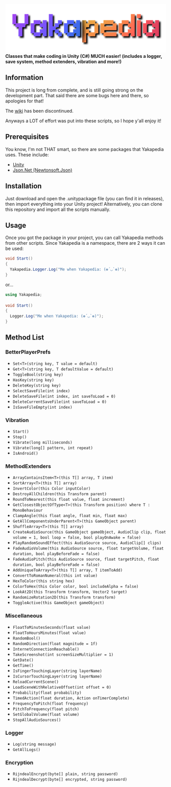 ![Yakapedia Logo](Yakapedia.png)
**Classes that make coding in Unity (C#) MUCH easier! (includes a logger, save system, method extenders, vibration and more!)**

## Information
This project is long from complete, and is still going strong on the development part. That said there are some bugs here and there, so apologies for that!

The [wiki](https://github.com/ferrondw/Yakapedia/wiki) has been discontinued.

Anyways a LOT of effort was put into these scripts, so I hope y'all enjoy it!

## Prerequisites
You know, I'm not THAT smart, so there are some packages that Yakapedia uses. These include:
- [Unity](https://unity.com)
- [Json.Net (Newtonsoft.Json)](https://www.newtonsoft.com/json)

## Installation
Just download and open the .unitypackage file (you can find it in releases), then import everything into your Unity project!
Alternatively, you can clone this repository and import all the scripts manually.

## Usage
Once you got the package in your project, you can call Yakapedia methods from other scripts.
Since Yakapedia is a namespace, there are 2 ways it can be used:
```cs
void Start()
{
  Yakapedia.Logger.Log("Me when Yakapedia: (❁´◡`❁)");
}
```

or...

```cs
using Yakapedia;

void Start()
{
  Logger.Log("Me when Yakapedia: (❁´◡`❁)");
}
```

## Method List

### BetterPlayerPrefs
- ``Set<T>(string key, T value = default)``
- ``Get<T>(string key, T defaultValue = default)``
- ``ToggleBool(string key)``
- ``HasKey(string key)``
- ``DeleteKey(string key)``
- ``SelectSaveFile(int index)``
- ``DeleteSaveFile(int index, int saveToLoad = 0)``
- ``DeleteCurrentSaveFile(int saveToLoad = 0)``
- ``IsSaveFileEmpty(int index)``

### Vibration
- ``Start()``
- ``Stop()``
- ``Vibrate(long milliseconds)``
- ``Vibrate(long[] pattern, int repeat)``
- ``IsAndroid()``

### MethodExtenders
- ``ArrayContainsItem<T>(this T[] array, T item)``
- ``SortArray<T>(this T[] array)``
- ``InvertColor(this Color inputColor)``
- ``DestroyAllChildren(this Transform parent)``
- ``RoundToNearest(this float value, float increment)``
- ``GetClosestObjectOfType<T>(this Transform position) where T : MonoBehaviour``
- ``ClampAngle(this float angle, float min, float max)``
- ``GetAllComponentsUnderParent<T>(this GameObject parent)``
- ``ShuffleArray<T>(this T[] array)``
- ``CreateAudioSource(this GameObject gameObject, AudioClip clip, float volume = 1, bool loop = false, bool playOnAwake = false)``
- ``PlayRandomSoundEffect(this AudioSource source, AudioClip[] clips)``
- ``FadeAudioVolume(this AudioSource source, float targetVolume, float duration, bool playBeforeFade = false)``
- ``FadeAudioPitch(this AudioSource source, float targetPitch, float duration, bool playBeforeFade = false)``
- ``AddUniqueToArray<T>(this T[] array, T itemToAdd)``
- ``ConvertToRomanNumeral(this int value)``
- ``HexToColor(this string hex)``
- ``ColorToHex(this Color color, bool includeAlpha = false)``
- ``LookAt2D(this Transform transform, Vector2 target)``
- ``RandomizeRotation2D(this Transform transform)``
- ``ToggleActive(this GameObject gameObject)``

### Miscellaneous
- ``FloatToMinutesSeconds(float value)``
- ``FloatToHoursMinutes(float value)``
- ``RandomBool()``
- ``RandomDirection(float magnitude = 1f)``
- ``InternetConnectionReachable()``
- ``TakeScreenshot(int screenSizeMultiplier = 1)``
- ``GetDate()``
- ``GetTime()``
- ``IsFingerTouchingLayer(string layerName)``
- ``IsCursorTouchingLayer(string layerName)``
- ``ReloadCurrentScene()``
- ``LoadSceneWithRelativeOffset(int offset = 0)``
- ``Probability(float probability)``
- ``TimedAction(float duration, Action onTimerComplete)``
- ``FrequencyToPitch(float frequency)``
- ``PitchToFrequency(float pitch)``
- ``SetGlobalVolume(float volume)``
- ``StopAllAudioSources()``

### Logger
- ``Log(string message)``
- ``GetAllLogs()``

### Encryption
- ``RijndealEncrypt(byte[] plain, string password)``
- ``RijndealDecrypt(byte[] encrypted, string password)``
